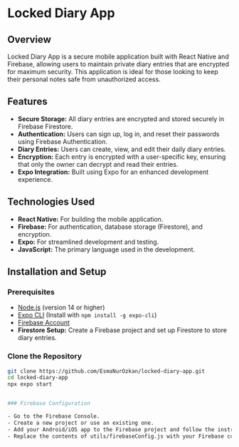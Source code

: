 # Locked Diary App

## Overview

Locked Diary App is a secure mobile application built with React Native and Firebase, allowing users to maintain private diary entries that are encrypted for maximum security. This application is ideal for those looking to keep their personal notes safe from unauthorized access.

## Features

- **Secure Storage:** All diary entries are encrypted and stored securely in Firebase Firestore.
- **Authentication:** Users can sign up, log in, and reset their passwords using Firebase Authentication.
- **Diary Entries:** Users can create, view, and edit their daily diary entries.
- **Encryption:** Each entry is encrypted with a user-specific key, ensuring that only the owner can decrypt and read their entries.
- **Expo Integration:** Built using Expo for an enhanced development experience.

## Technologies Used

- **React Native:** For building the mobile application.
- **Firebase:** For authentication, database storage (Firestore), and encryption.
- **Expo:** For streamlined development and testing.
- **JavaScript:** The primary language used in the development.

## Installation and Setup

### Prerequisites

- [Node.js](https://nodejs.org/) (version 14 or higher)
- [Expo CLI](https://docs.expo.dev/get-started/installation/) (Install with `npm install -g expo-cli`)
- [Firebase Account](https://firebase.google.com/)
- **Firestore Setup:** Create a Firebase project and set up Firestore to store diary entries.

### Clone the Repository

```bash
git clone https://github.com/EsmaNurOzkan/locked-diary-app.git
cd locked-diary-app
npx expo start


### Firebase Configuration

- Go to the Firebase Console.
- Create a new project or use an existing one.
- Add your Android/iOS app to the Firebase project and follow the instructions to get your firebaseConfig object.
- Replace the contents of utils/firebaseConfig.js with your Firebase configuration object.


